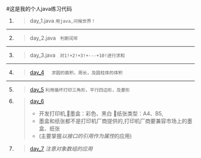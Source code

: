 #这是我的个人java练习代码
1. > day_1.java
   > `用java,问候世界！`
  ------
2. > day_2.java
   `判断闰年`
 ---
3. > day_3.java
   `对1!+2!+3!+---+10!进行求和`
 ---
4. > [day_4](./day_4)
     `求圆的面积，周长，及圆柱体的体积`
---
5. > [day_5](.day_5)
   > `利用循坏打印三角形，平行四边形，及菱形`
6. > [day_6](./day_6)
   > * 开发打印机,墨盒：彩色、黑白 纸张类型：A4、B5,
   > * 墨盒和纸张都不是打印机厂商提供的,打印机厂商要兼容市场上的墨盒、纸张
   > * (主要掌握*以接口的引用作为属性*的应用)
7. > [day_7](./day_7)
   > *注意对象数组的应用*


